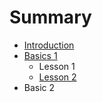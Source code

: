 # Summary

* [Introduction](README.md)
* [Basics 1](chapter1.md)
  * Lesson 1
  * [Lesson 2](lesson-2.md)
* Basic 2

